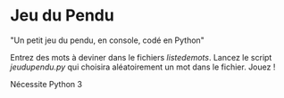# Jeu du Pendu

"Un petit jeu du pendu, en console, codé en Python"

Entrez des mots à deviner dans le fichiers *listedemots*. Lancez le script *jeudupendu.py* qui choisira aléatoirement un mot dans le fichier. Jouez !

Nécessite Python 3
